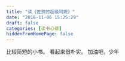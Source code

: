 ```yaml
---
title: "读《佐贺的超级阿嬷》"
date: "2016-11-06 15:25:29"
draft: false
categories: [读书心得]
hiddenFromHomePage: false
---
```

比较简短的小书。 看起来很朴实。
加油吧，少年
